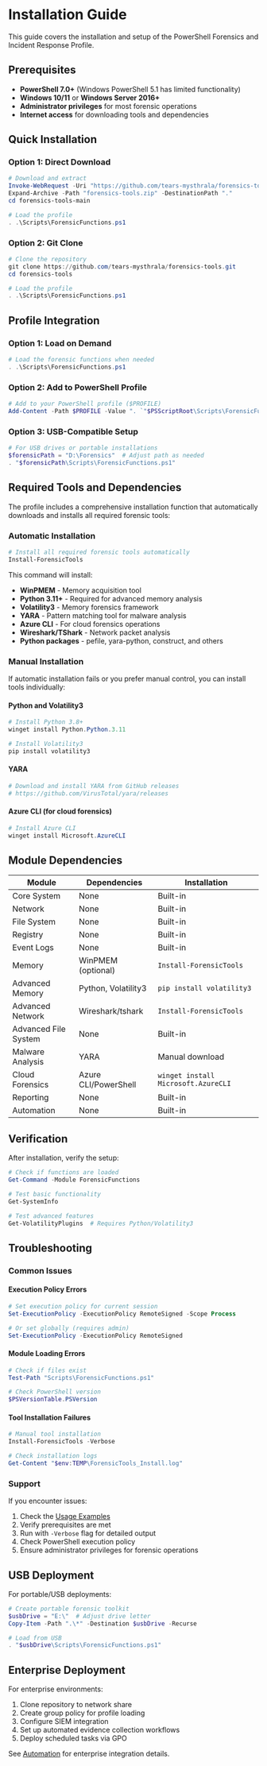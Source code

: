 # Installation Guide

This guide covers the installation and setup of the PowerShell Forensics and Incident Response Profile.

## Prerequisites

- **PowerShell 7.0+** (Windows PowerShell 5.1 has limited functionality)
- **Windows 10/11** or **Windows Server 2016+**
- **Administrator privileges** for most forensic operations
- **Internet access** for downloading tools and dependencies

## Quick Installation

### Option 1: Direct Download

```powershell
# Download and extract
Invoke-WebRequest -Uri "https://github.com/tears-mysthrala/forensics-tools/archive/main.zip" -OutFile "forensics-tools.zip"
Expand-Archive -Path "forensics-tools.zip" -DestinationPath "."
cd forensics-tools-main

# Load the profile
. .\Scripts\ForensicFunctions.ps1
```

### Option 2: Git Clone

```powershell
# Clone the repository
git clone https://github.com/tears-mysthrala/forensics-tools.git
cd forensics-tools

# Load the profile
. .\Scripts\ForensicFunctions.ps1
```

## Profile Integration

### Option 1: Load on Demand

```powershell
# Load the forensic functions when needed
. .\Scripts\ForensicFunctions.ps1
```

### Option 2: Add to PowerShell Profile

```powershell
# Add to your PowerShell profile ($PROFILE)
Add-Content -Path $PROFILE -Value ". `"$PSScriptRoot\Scripts\ForensicFunctions.ps1`""
```

### Option 3: USB-Compatible Setup

```powershell
# For USB drives or portable installations
$forensicPath = "D:\Forensics"  # Adjust path as needed
. "$forensicPath\Scripts\ForensicFunctions.ps1"
```

## Required Tools and Dependencies

The profile includes a comprehensive installation function that automatically downloads and installs all required forensic tools:

### Automatic Installation

```powershell
# Install all required forensic tools automatically
Install-ForensicTools
```

This command will install:

- **WinPMEM** - Memory acquisition tool
- **Python 3.11+** - Required for advanced memory analysis
- **Volatility3** - Memory forensics framework
- **YARA** - Pattern matching tool for malware analysis
- **Azure CLI** - For cloud forensics operations
- **Wireshark/TShark** - Network packet analysis
- **Python packages** - pefile, yara-python, construct, and others

### Manual Installation

If automatic installation fails or you prefer manual control, you can install tools individually:

#### Python and Volatility3

```powershell
# Install Python 3.8+
winget install Python.Python.3.11

# Install Volatility3
pip install volatility3
```

#### YARA

```powershell
# Download and install YARA from GitHub releases
# https://github.com/VirusTotal/yara/releases
```

#### Azure CLI (for cloud forensics)

```powershell
# Install Azure CLI
winget install Microsoft.AzureCLI
```

## Module Dependencies

| Module | Dependencies | Installation |
|--------|-------------|--------------|
| Core System | None | Built-in |
| Network | None | Built-in |
| File System | None | Built-in |
| Registry | None | Built-in |
| Event Logs | None | Built-in |
| Memory | WinPMEM (optional) | `Install-ForensicTools` |
| Advanced Memory | Python, Volatility3 | `pip install volatility3` |
| Advanced Network | Wireshark/tshark | `Install-ForensicTools` |
| Advanced File System | None | Built-in |
| Malware Analysis | YARA | Manual download |
| Cloud Forensics | Azure CLI/PowerShell | `winget install Microsoft.AzureCLI` |
| Reporting | None | Built-in |
| Automation | None | Built-in |

## Verification

After installation, verify the setup:

```powershell
# Check if functions are loaded
Get-Command -Module ForensicFunctions

# Test basic functionality
Get-SystemInfo

# Test advanced features
Get-VolatilityPlugins  # Requires Python/Volatility3
```

## Troubleshooting

### Common Issues

#### Execution Policy Errors

```powershell
# Set execution policy for current session
Set-ExecutionPolicy -ExecutionPolicy RemoteSigned -Scope Process

# Or set globally (requires admin)
Set-ExecutionPolicy -ExecutionPolicy RemoteSigned
```

#### Module Loading Errors

```powershell
# Check if files exist
Test-Path "Scripts\ForensicFunctions.ps1"

# Check PowerShell version
$PSVersionTable.PSVersion
```

#### Tool Installation Failures

```powershell
# Manual tool installation
Install-ForensicTools -Verbose

# Check installation logs
Get-Content "$env:TEMP\ForensicTools_Install.log"
```

### Support

If you encounter issues:

1. Check the [Usage Examples](UsageExamples.md)
2. Verify prerequisites are met
3. Run with `-Verbose` flag for detailed output
4. Check PowerShell execution policy
5. Ensure administrator privileges for forensic operations

## USB Deployment

For portable/USB deployments:

```powershell
# Create portable forensic toolkit
$usbDrive = "E:\"  # Adjust drive letter
Copy-Item -Path ".\*" -Destination $usbDrive -Recurse

# Load from USB
. "$usbDrive\Scripts\ForensicFunctions.ps1"
```

## Enterprise Deployment

For enterprise environments:

1. Clone repository to network share
2. Create group policy for profile loading
3. Configure SIEM integration
4. Set up automated evidence collection workflows
5. Deploy scheduled tasks via GPO

See [Automation](Automation.md) for enterprise integration details.